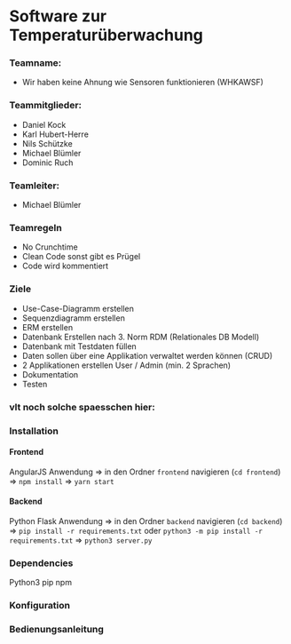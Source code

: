 # Software zur Temperaturüberwachung
### Teamname: 
* Wir haben keine Ahnung wie Sensoren funktionieren (WHKAWSF)

### Teammitglieder:
* Daniel Kock
* Karl Hubert-Herre
* Nils Schützke
* Michael Blümler 
* Dominic Ruch

### Teamleiter: 
* Michael Blümler 

### Teamregeln
* No Crunchtime
* Clean Code sonst gibt es Prügel
* Code wird kommentiert

### Ziele
* Use-Case\-Diagramm erstellen
* Sequenzdiagramm erstellen
* ERM erstellen
* Datenbank Erstellen nach 3. Norm RDM (Relationales DB Modell)
* Datenbank mit Testdaten füllen
* Daten sollen über eine Applikation verwaltet werden können (CRUD)
* 2 Applikationen erstellen User / Admin (min. 2 Sprachen)
* Dokumentation
* Testen

### vlt noch solche spaesschen hier:

### Installation
#### Frontend
AngularJS Anwendung
=> in den Ordner `frontend` navigieren (`cd frontend`)
=> `npm install`
=> `yarn start`

#### Backend
Python Flask Anwendung
=> in den Ordner `backend` navigieren (`cd backend`)
=> `pip install -r requirements.txt` oder `python3 -m pip install -r requirements.txt`
=> `python3 server.py`

### Dependencies
Python3
pip
npm

### Konfiguration

### Bedienungsanleitung
